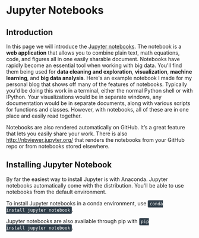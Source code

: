 # Jupyter Notebooks

## Introduction
In this page we will introduce the [Jupyter notebooks](http://jupyter.org). The notebook is a **web application** that allows you to combine plain text, math equations, code, and figures all in one easily sharable document. Notebooks have rapidly become an essential tool when working with big data. You'll find them being used for **data cleaning and exploration**, **visualization**, **machine learning**, and **big data analysis**. Here's an example notebook I made for my personal blog that shows off many of the features of notebooks. Typically you'd be doing this work in a terminal, either the normal Python shell or with IPython. Your visualizations would be in separate windows, any documentation would be in separate documents, along with various scripts for functions and classes. However, with notebooks, all of these are in one place and easily read together.

Notebooks are also rendered automatically on GitHub. It’s a great feature that lets you easily share your work. There is also http://nbviewer.jupyter.org/ that renders the notebooks from your GitHub repo or from notebooks stored elsewhere.


## Installing Jupyter Notebook
By far the easiest way to install Jupyter is with Anaconda. Jupyter notebooks automatically come with the distribution. You'll be able to use notebooks from the default environment.

To install Jupyter notebooks in a conda environment, use <code style="color:#fff;background-color:#2f3d48;border-radius: 4px;border: 1px solid #737b83;padding: 2px 4px">conda install jupyter notebook</code>.

Jupyter notebooks are also available through pip with <code style="color:#fff;background-color:#2f3d48;border-radius: 4px;border: 1px solid #737b83;padding: 2px 4px">pip install jupyter notebook</code>.
